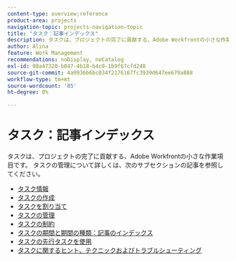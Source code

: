```yaml
---
content-type: overview;reference
product-area: projects
navigation-topic: projects-navigation-topic
title: "タスク：記事インデックス"
description: タスクは、プロジェクトの完了に貢献する、Adobe Workfrontの小さな作業項目です。 タスクの管理について詳しくは、次の記事を参照してください。
author: Alina
feature: Work Management
recommendations: noDisplay, noCatalog
exl-id: 08a47320-b847-4b18-b4c0-1b9f67cfd248
source-git-commit: 4a9936b6bc034f2176167fc3939d647ee679a888
workflow-type: tm+mt
source-wordcount: '85'
ht-degree: 0%

---
```


# タスク：記事インデックス

<!--Audited: 01/2024-->

タスクは、プロジェクトの完了に貢献する、Adobe Workfrontの小さな作業項目です。 タスクの管理について詳しくは、次のサブセクションの記事を参照してください。

* [タスク情報](../../manage-work/tasks/task-information/task-information.md)
* [タスクの作成](../../manage-work/tasks/create-tasks/create-tasks-overview-1.md)
* [タスクを割り当て](../../manage-work/tasks/assign-tasks/assign-tasks-1.md)
* [タスクの管理](../../manage-work/tasks/manage-tasks/manage-tasks.md)
* [タスクの制約](../../manage-work/tasks/task-constraints/task-constraints.md)
* [タスクの期間と期間の種類：記事のインデックス](../../manage-work/tasks/taskdurtn/task-duration-duration-type.md)
* [タスクの先行タスクを使用](../../manage-work/tasks/use-prdcssrs/use-task-predecessors.md)
* [タスクに関するヒント、テクニックおよびトラブルシューティング](../../manage-work/tasks/tips-tricks-and-troubleshooting/tips-tricks-troubleshooting-tasks.md)
